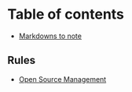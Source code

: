 # Table of contents

* [Markdowns to note](README.md)

## Rules

* [Open Source Management](rules/open-source-management.md)
